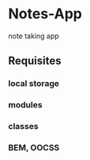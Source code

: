 # Notes-App
note taking app

## Requisites

### local storage 
### modules
### classes
### BEM, OOCSS
